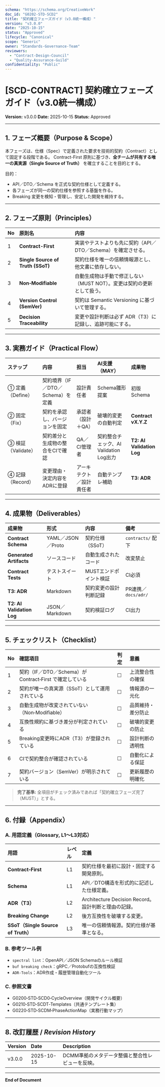 ```yaml
---
schema: "https://schema.org/CreativeWork"
doc_id: "G0202-STD-SCD2"
title: "契約確立フェーズガイド（v3.0統一構成）"
version: "v3.0.0"
date: "2025-10-15"
status: "Approved"
lifecycle: "Canonical"
scope: "Generic"
owner: "Standards-Governance-Team"
reviewers:
  - "Contract-Design-Council"
  - "Quality-Assurance-Guild"
confidentiality: "Public"
---
```


# [SCD-CONTRACT] 契約確立フェーズガイド（v3.0統一構成）

**Version:** v3.0.0
**Date:** 2025-10-15
**Status:** Approved

---

## 1. フェーズ概要（Purpose & Scope）

本フェーズは、仕様（Spec）で定義された要求を技術的契約（Contract）として固定する段階である。
Contract-First 原則に基づき、**全チームが共有する唯一の真実源（Single Source of Truth）** を確立することを目的とする。

目的：
- API／DTO／Schema を正式な契約仕様として定義する。
- 各フェーズが同一の契約仕様を参照する基盤を作る。
- Breaking 変更を検知・管理し、安定した開発を維持する。

---

## 2. フェーズ原則（Principles）

| No | 原則名 | 内容 |
|:--|:--|:--|
| 1 | **Contract-First** | 実装やテストよりも先に契約（API／DTO／Schema）を確定させる。 |
| 2 | **Single Source of Truth (SSoT)** | 契約仕様を唯一の信頼情報源とし、他文書に依存しない。 |
| 3 | **Non‑Modifiable** | 自動生成物は手動で修正しない（MUST NOT）。変更は契約の更新として扱う。 |
| 4 | **Version Control (SemVer)** | 契約は Semantic Versioning に基づいて管理する。 |
| 5 | **Decision Traceability** | 変更や設計判断は必ず ADR（T3）に記録し、追跡可能にする。 |

---

## 3. 実務ガイド（Practical Flow）

| ステップ | 内容 | 担当 | AI支援（MAY） | 成果物 |
|:--|:--|:--|:--|:--|
| ① 定義（Define） | 契約境界（IF／DTO／Schema）を定義 | 設計責任者 | Schema雛形提案 | 初版Schema |
| ② 固定（Fix） | 契約を承認し、バージョンを固定 | 承認者（設計＋QA） | 破壊的変更の自動判定 | **Contract vX.Y.Z** |
| ③ 検証（Validate） | 契約差分と生成物の整合をCIで確認 | QA／CI管理者 | 契約整合チェック、AI Validation Log出力 | **T2: AI Validation Log** |
| ④ 記録（Record） | 変更理由・決定内容をADRに登録 | アーキテクト／設計責任者 | 自動テンプレ補助 | **T3: ADR** |

---

## 4. 成果物（Deliverables）

| 成果物 | 形式 | 内容 | 備考 |
|:--|:--|:--|:--|
| **Contract Schema** | YAML／JSON／Proto | 契約仕様（SSoT） | `contracts/` 配下 |
| **Generated Artifacts** | ソースコード | 自動生成されたコード | 改変禁止 |
| **Contract Tests** | テストスイート | MUSTエンドポイント検証 | CI必須 |
| **T3: ADR** | Markdown | 契約変更の設計判断記録 | PR連携／`docs/adr/` |
| **T2: AI Validation Log** | JSON／Markdown | 契約検証ログ | CI出力 |

---

## 5. チェックリスト（Checklist）

| No | 確認項目 | 判定 | 意義 |
|:--|:--|:--|:--|
| 1 | 契約（IF／DTO／Schema）が Contract‑First で確定している | ☐ | 上流整合性の確保 |
| 2 | 契約が唯一の真実源（SSoT）として運用されている | ☐ | 情報源の一元化 |
| 3 | 自動生成物が改変されていない（Non‑Modifiable） | ☐ | 品質維持・差分防止 |
| 4 | 互換性規約に基づき差分が判定されている | ☐ | 破壊的変更の防止 |
| 5 | Breaking変更時にADR（T3）が登録されている | ☐ | 設計判断の透明性 |
| 6 | CIで契約整合が確認されている | ☐ | 自動化による保証 |
| 7 | 契約バージョン（SemVer）が明示されている | ☐ | 更新履歴の明確化 |

> **完了基準:** 全項目がチェック済みであれば「契約確立フェーズ完了（MUST）」とする。

---

## 6. 付録（Appendix）

### A. 用語定義（Glossary, L1〜L3対応）
| 用語 | レベル | 定義 |
|:--|:--|:--|
| **Contract‑First** | L1 | 契約仕様を最初に設計・固定する開発原則。 |
| **Schema** | L1 | API／DTO構造を形式的に記述した仕様定義。 |
| **ADR（T3）** | L2 | Architecture Decision Record。設計判断と理由の記録。 |
| **Breaking Change** | L2 | 後方互換性を破壊する変更。 |
| **SSoT（Single Source of Truth）** | L3 | 唯一の信頼情報源。契約仕様が基準となる。 |

### B. 参考ツール例
- `spectral lint`：OpenAPI／JSON Schemaのルール検証
- `buf breaking check`：gRPC／Protobufの互換性検証
- `ADR-Tools`：ADR作成・履歴管理自動化ツール

### C. 参照文書
- G0200‑STD‑SCD0‑CycleOverview（開発サイクル概要）
- G0210‑STD‑SCDT‑Templates（共通テンプレート集）
- G0220‑STD‑SCDM‑PhaseActionMap（実務行動マップ）

---

## 8. 改訂履歴 / *Revision History*

| Version | Date | Description |
|:--|:--|:--|
| v3.0.0 | 2025-10-15 | DCMM準拠のメタデータ整備と整合性レビューを反映。 |

---

**End of Document**
